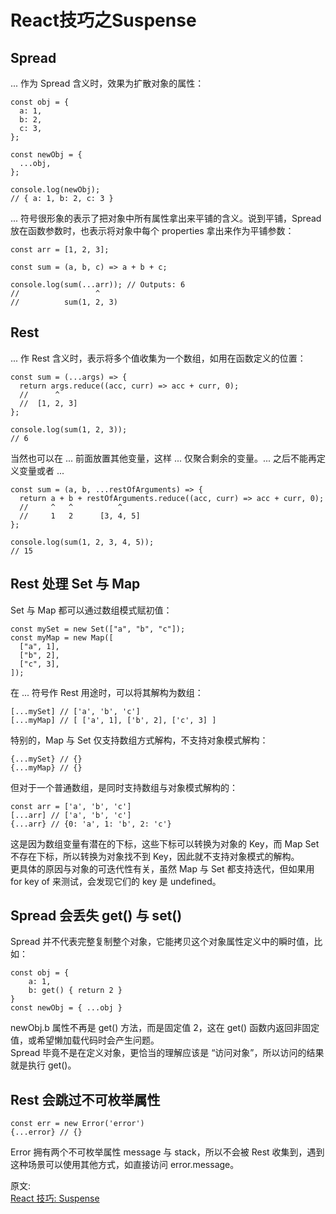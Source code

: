 # React技巧之Suspense
## Spread
... 作为 Spread 含义时，效果为扩散对象的属性：  
``` 
const obj = {
  a: 1,
  b: 2,
  c: 3,
};

const newObj = {
  ...obj,
};

console.log(newObj);
// { a: 1, b: 2, c: 3 }
```
... 符号很形象的表示了把对象中所有属性拿出来平铺的含义。说到平铺，Spread 放在函数参数时，也表示将对象中每个 properties 拿出来作为平铺参数：  
``` 
const arr = [1, 2, 3];

const sum = (a, b, c) => a + b + c;

console.log(sum(...arr)); // Outputs: 6
//                 ^
//          sum(1, 2, 3)
```
## Rest
... 作 Rest 含义时，表示将多个值收集为一个数组，如用在函数定义的位置：  
``` 
const sum = (...args) => {
  return args.reduce((acc, curr) => acc + curr, 0);
  //      ^
  //  [1, 2, 3]
};

console.log(sum(1, 2, 3));
// 6
```
当然也可以在 ... 前面放置其他变量，这样 ... 仅聚合剩余的变量。... 之后不能再定义变量或者 ...  
``` 
const sum = (a, b, ...restOfArguments) => {
  return a + b + restOfArguments.reduce((acc, curr) => acc + curr, 0);
  //     ^   ^          ^
  //     1   2      [3, 4, 5]
};

console.log(sum(1, 2, 3, 4, 5));
// 15
```
## Rest 处理 Set 与 Map
Set 与 Map 都可以通过数组模式赋初值：  
``` 
const mySet = new Set(["a", "b", "c"]);
const myMap = new Map([
  ["a", 1],
  ["b", 2],
  ["c", 3],
]);
```
在 ... 符号作 Rest 用途时，可以将其解构为数组：  
``` 
[...mySet] // ['a', 'b', 'c']
[...myMap] // [ ['a', 1], ['b', 2], ['c', 3] ]
```
特别的，Map 与 Set 仅支持数组方式解构，不支持对象模式解构：  
``` 
{...mySet} // {}
{...myMap} // {}
```
但对于一个普通数组，是同时支持数组与对象模式解构的：  
``` 
const arr = ['a', 'b', 'c']
[...arr] // ['a', 'b', 'c']
{...arr} // {0: 'a', 1: 'b', 2: 'c'}
```
这是因为数组变量有潜在的下标，这些下标可以转换为对象的 Key，而 Map Set 不存在下标，所以转换为对象找不到 Key，因此就不支持对象模式的解构。  
更具体的原因与对象的可迭代性有关，虽然 Map 与 Set 都支持迭代，但如果用 for key of 来测试，会发现它们的 key 是 undefined。  
## Spread 会丢失 get() 与 set()
Spread 并不代表完整复制整个对象，它能拷贝这个对象属性定义中的瞬时值，比如：  
``` 
const obj = {
    a: 1,
    b: get() { return 2 }
}
const newObj = { ...obj }
```
newObj.b 属性不再是 get() 方法，而是固定值 2，这在 get() 函数内返回非固定值，或希望懒加载代码时会产生问题。  
Spread 毕竟不是在定义对象，更恰当的理解应该是 “访问对象”，所以访问的结果就是执行 get()。  

## Rest 会跳过不可枚举属性
``` 
const err = new Error('error')
{...error} // {}
```
Error 拥有两个不可枚举属性 message 与 stack，所以不会被 Rest 收集到，遇到这种场景可以使用其他方式，如直接访问 error.message。

原文:  
[React 技巧: Suspense](https://juejin.cn/post/7191879317482111037)
